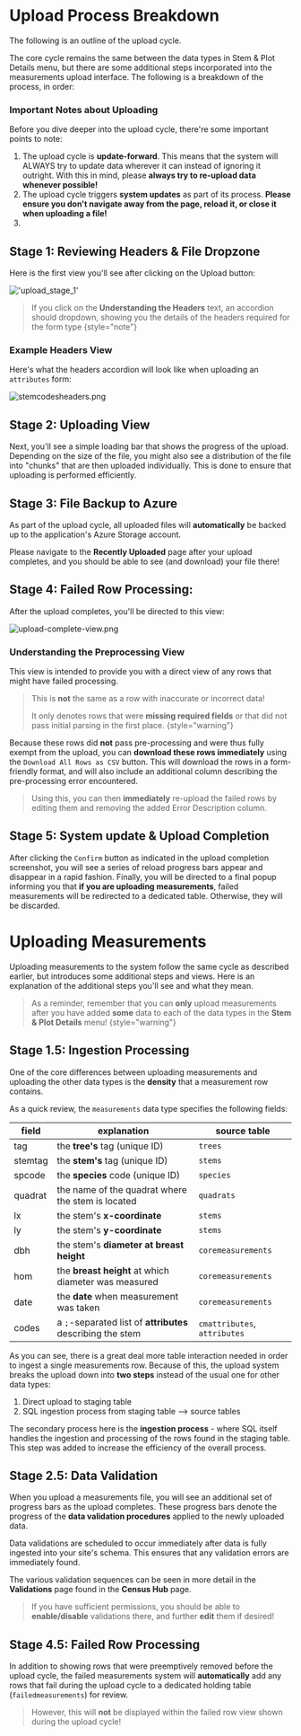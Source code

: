 # Upload Process Breakdown

The following is an outline of the upload cycle.

The core cycle remains the same between the data types in Stem & Plot Details menu, but there are some additional steps
incorporated into the measurements upload interface. The following is a breakdown of the process, in order:

### Important Notes about Uploading

Before you dive deeper into the upload cycle, there're some important points to note:
1. The upload cycle is **update-forward**. This means that the system will ALWAYS try to update data wherever it can instead of ignoring it outright. With this in mind, please **always try to re-upload data whenever possible!** 
2. The upload cycle triggers **system updates** as part of its process. **Please ensure you don't navigate away from the page, reload it, or close it when uploading a file!**
3. 

## Stage 1: Reviewing Headers & File Dropzone

Here is the first view you'll see after clicking on the Upload button:

!['upload_stage_1'](uploadstage1.png)

> If you click on the **Understanding the Headers** text, an accordion should dropdown, showing you
> the details of the headers required for the form type
> {style="note"}

### Example Headers View

Here's what the headers accordion will look like when uploading an `attributes` form:

![stemcodesheaders.png](stemcodesheaders.png)

## Stage 2: Uploading View

Next, you'll see a simple loading bar that shows the progress of the upload. Depending on the size of the file, you 
might also see a distribution of the file into "chunks" that are then uploaded individually. This is done to ensure 
that uploading is performed efficiently. 

## Stage 3: File Backup to Azure

As part of the upload cycle, all uploaded files will **automatically** be backed up to the application's Azure Storage account.

Please navigate to the **Recently Uploaded** page after your upload completes, and you should be able to see (and download) your file there!

## Stage 4: Failed Row Processing:

After the upload completes, you'll be directed to this view:

![upload-complete-view.png](upload-complete-view.png)

### Understanding the Preprocessing View

This view is intended to provide you with a direct view of any rows that might have failed processing. 

> This is **not** the same as a row with inaccurate or incorrect data!
> 
> It only denotes rows that were **missing required fields** or that did not pass initial parsing in the first place.
> {style="warning"}

Because these rows did **not** pass pre-processing and were thus fully exempt from the upload, you can **download these rows immediately** using the `Download All Rows as CSV` button. This will download the rows in a form-friendly format, and will also include an additional column describing the pre-processing error encountered.

> Using this, you can then **immediately** re-upload the failed rows by editing them and removing the added Error Description column. 


## Stage 5: System update & Upload Completion

After clicking the `Confirm` button as indicated in the upload completion screenshot, you will see a series of reload progress bars appear and disappear in a rapid fashion. Finally, you will be directed to a final popup informing you that **if you are uploading measurements**, failed measurements will be redirected to a dedicated table. Otherwise, they will be discarded. 


# Uploading Measurements 

Uploading measurements to the system follow the same cycle as described earlier, but introduces some additional steps and views. Here is an explanation of the additional steps you'll see and what they mean.

> As a reminder, remember that you can **only** upload measurements after you have added **some** data to each of the data types in the **Stem & Plot Details** menu!
> {style="warning"}

## Stage 1.5: Ingestion Processing

One of the core differences between uploading measurements and uploading the other data types is the **density** that a measurement row contains. 

As a quick review, the `measurements` data type specifies the following fields:

| field   | explanation                                                | source table                 |
| ------- | ---------------------------------------------------------- | ---------------------------- |
| tag     | the **tree's** tag (unique ID)                             | `trees`                      |
| stemtag | the **stem's** tag (unique ID)                             | `stems`                      |
| spcode  | the **species** code (unique ID)                           | `species`                    |
| quadrat | the name of the quadrat where the stem is located          | `quadrats`                   |
| lx      | the stem's **x-coordinate**                                | `stems`                      |
| ly      | the stem's **y-coordinate**                                | `stems`                      |
| dbh     | the stem's **diameter at breast height**                   | `coremeasurements`           |
| hom     | the **breast height** at which diameter was measured       | `coremeasurements`           |
| date    | the **date** when measurement was taken                    | `coremeasurements`           |
| codes   | a `;`-separated list of **attributes** describing the stem | `cmattributes`, `attributes` |

As you can see, there is a great deal more table interaction needed in order to ingest a single measurements row. Because of this, the upload system breaks the upload down into **two steps** instead of the usual one for other data types:

1. Direct upload to staging table
2. SQL ingestion process from staging table --> source tables

The secondary process here is the **ingestion process** - where SQL itself handles the ingestion and processing of the rows found in the staging table. This step was added to increase the efficiency of the overall process. 

## Stage 2.5: Data Validation

When you upload a measurements file, you will see an additional set of progress bars as the upload completes. These progress bars denote the progress of the **data validation procedures** applied to the newly uploaded data. 

Data validations are scheduled to occur immediately after data is fully ingested into your site's schema. This ensures that any validation errors are immediately found. 

The various validation sequences can be seen in more detail in the **Validations** page found in the **Census Hub** page. 

> If you have sufficient permissions, you should be able to **enable/disable** validations there, and further **edit** them if desired!

## Stage 4.5: Failed Row Processing

In addition to showing rows that were preemptively removed before the upload cycle, the failed measurements system will **automatically** add any rows that fail during the upload cycle to a dedicated holding table (`failedmeasurements`) for review. 

> However, this will **not** be displayed within the failed row view shown during the upload cycle!

